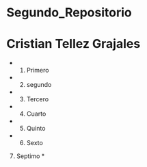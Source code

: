 # Segundo_Repositorio
# Cristian Tellez Grajales

* 1. Primero
* 2. segundo
* 3. Tercero
* 4. Cuarto
* 5. Quinto

* 6. Sexto
7. Septimo *
